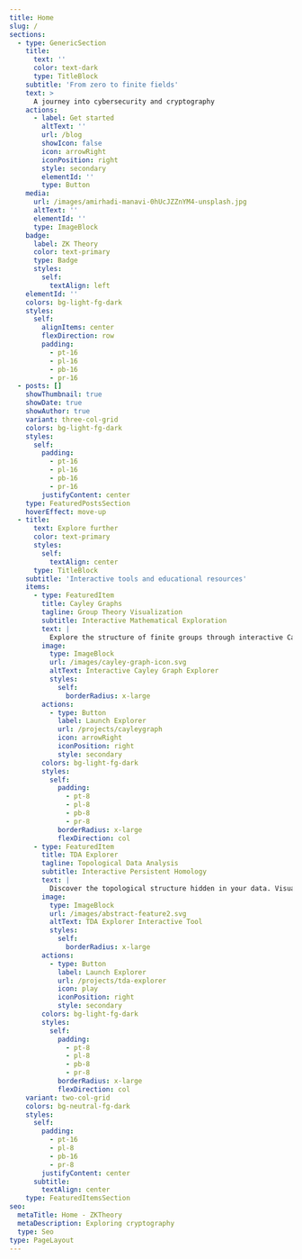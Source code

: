 ```yaml
---
title: Home
slug: /
sections:
  - type: GenericSection
    title:
      text: ''
      color: text-dark
      type: TitleBlock
    subtitle: 'From zero to finite fields'
    text: >
      A journey into cybersecurity and cryptography
    actions:
      - label: Get started
        altText: ''
        url: /blog
        showIcon: false
        icon: arrowRight
        iconPosition: right
        style: secondary
        elementId: ''
        type: Button
    media:
      url: /images/amirhadi-manavi-0hUcJZZnYM4-unsplash.jpg
      altText: ''
      elementId: ''
      type: ImageBlock
    badge:
      label: ZK Theory
      color: text-primary
      type: Badge
      styles:
        self:
          textAlign: left
    elementId: ''
    colors: bg-light-fg-dark
    styles:
      self:
        alignItems: center
        flexDirection: row
        padding:
          - pt-16
          - pl-16
          - pb-16
          - pr-16
  - posts: []
    showThumbnail: true
    showDate: true
    showAuthor: true
    variant: three-col-grid
    colors: bg-light-fg-dark
    styles:
      self:
        padding:
          - pt-16
          - pl-16
          - pb-16
          - pr-16
        justifyContent: center
    type: FeaturedPostsSection
    hoverEffect: move-up
  - title:
      text: Explore further
      color: text-primary
      styles:
        self:
          textAlign: center
      type: TitleBlock
    subtitle: 'Interactive tools and educational resources'
    items:
      - type: FeaturedItem
        title: Cayley Graphs
        tagline: Group Theory Visualization
        subtitle: Interactive Mathematical Exploration
        text: |
          Explore the structure of finite groups through interactive Cayley graph visualizations. Generate graphs for symmetric groups, dihedral groups, and more with dynamic highlighting of subgroups and cosets.
        image:
          type: ImageBlock
          url: /images/cayley-graph-icon.svg
          altText: Interactive Cayley Graph Explorer
          styles:
            self:
              borderRadius: x-large
        actions:
          - type: Button
            label: Launch Explorer
            url: /projects/cayleygraph
            icon: arrowRight
            iconPosition: right
            style: secondary
        colors: bg-light-fg-dark
        styles:
          self:
            padding:
              - pt-8
              - pl-8
              - pb-8
              - pr-8
            borderRadius: x-large
            flexDirection: col
      - type: FeaturedItem
        title: TDA Explorer
        tagline: Topological Data Analysis
        subtitle: Interactive Persistent Homology
        text: |
          Discover the topological structure hidden in your data. Visualize persistence diagrams, barcodes, and Mapper networks to understand connectivity patterns, holes, and clusters in point cloud data.
        image:
          type: ImageBlock
          url: /images/abstract-feature2.svg
          altText: TDA Explorer Interactive Tool
          styles:
            self:
              borderRadius: x-large
        actions:
          - type: Button
            label: Launch Explorer
            url: /projects/tda-explorer
            icon: play
            iconPosition: right
            style: secondary
        colors: bg-light-fg-dark
        styles:
          self:
            padding:
              - pt-8
              - pl-8
              - pb-8
              - pr-8
            borderRadius: x-large
            flexDirection: col
    variant: two-col-grid
    colors: bg-neutral-fg-dark
    styles:
      self:
        padding:
          - pt-16
          - pl-8
          - pb-16
          - pr-8
        justifyContent: center
      subtitle:
        textAlign: center
    type: FeaturedItemsSection
seo:
  metaTitle: Home - ZKTheory
  metaDescription: Exploring cryptography
  type: Seo
type: PageLayout
---
```

